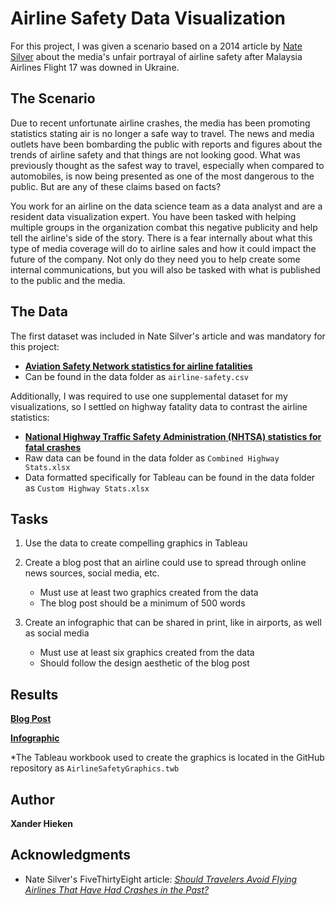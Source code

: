 # Airline Safety Data Visualization

For this project, I was given a scenario based on a 2014 article by [Nate Silver](https://fivethirtyeight.com/contributors/nate-silver/) about the media's unfair portrayal of airline safety after Malaysia Airlines Flight 17 was downed in Ukraine. 

## The Scenario
Due to recent unfortunate airline crashes, the media has been promoting statistics stating air is no longer a safe way to travel. The news and media outlets have been bombarding the public with reports and figures about the trends of airline safety and that things are not looking good. What was previously thought as the safest way to travel, especially when compared to automobiles, is now being presented as one of the most dangerous to the public. But are any of these claims based on facts?

You work for an airline on the data science team as a data analyst and are a resident data visualization expert. You have been tasked with helping multiple groups in the organization combat this negative publicity and help tell the airline's side of the story. There is a fear internally about what this type of media coverage will do to airline sales and how it could impact the future of the company. Not only do they need you to help create some internal communications, but you will also be tasked with what is published to the public and the media.

## The Data
The first dataset was included in Nate Silver's article and was mandatory for this project:
* [**Aviation Safety Network statistics for airline fatalities**](https://github.com/fivethirtyeight/data/tree/master/airline-safety)
* Can be found in the data folder as `airline-safety.csv`

Additionally, I was required to use one supplemental dataset for my visualizations, so I settled on highway fatality data to contrast the airline statistics:
* [**National Highway Traffic Safety Administration (NHTSA) statistics for fatal crashes**](https://www-fars.nhtsa.dot.gov/Main/index.aspx)
* Raw data can be found in the data folder as `Combined Highway Stats.xlsx`
* Data formatted specifically for Tableau can be found in the data folder as `Custom Highway Stats.xlsx`

## Tasks
1. Use the data to create compelling graphics in Tableau

2. Create a blog post that an airline could use to spread through online news sources, social media, etc.
	* Must use at least two graphics created from the data
	* The blog post should be a minimum of 500 words 

3. Create an infographic that can be shared in print, like in airports, as well as social media
	* Must use at least six graphics created from the data
	* Should follow the design aesthetic of the blog post

## Results
[**Blog Post**](https://xanderhieken.github.io/assets/AirlineSafetyBlogPost.pdf)

[**Infographic**](https://xanderhieken.github.io/assets/AirlineSafetyInfographic.pdf)

*The Tableau workbook used to create the graphics is located in the GitHub repository as `AirlineSafetyGraphics.twb`
	
## Author

**Xander Hieken**


## Acknowledgments

* Nate Silver's FiveThirtyEight article: *[Should Travelers Avoid Flying Airlines That Have Had Crashes in the Past?](https://fivethirtyeight.com/features/should-travelers-avoid-flying-airlines-that-have-had-crashes-in-the-past/)*
